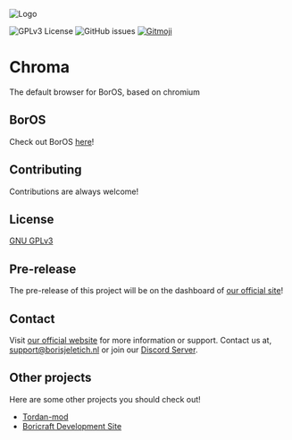 
![Logo](https://www.borisjeletich.nl/cdn/BorOS/BorOS.png)

![GPLv3 License](https://img.shields.io/badge/License-GPL%20v3-yellow.svg)
![GitHub issues](https://img.shields.io/github/issues/Boricraft-Developmont/BorOS)
<a href="https://gitmoji.dev">
  <img src="https://img.shields.io/badge/gitmoji-%20😜%20😍-FFDD67.svg?style=flat-square" alt="Gitmoji">
</a>
# Chroma

The default browser for BorOS, based on chromium


## BorOS

Check out BorOS [here](https://github.com/Boricraft-Developmont/BorOS)!
## Contributing

Contributions are always welcome!



## License

[GNU GPLv3](https://choosealicense.com/licenses/gpl-3.0/#)


## Pre-release

The pre-release of this project will be on the dashboard of [our official site](https://github.com/Boricraft-Developmont/BorOS)!
## Contact

Visit [our official website](https://borisjeletich.nl/) for more information or support.
Contact us at, support@borisjeletich.nl or join our [Discord Server](https://discord.gg/7QUxbsSJsN).
## Other projects

Here are some other projects you should check out!

- [Tordan-mod](https://github.com/Boricraft-Developmont/tordan-mod)
- [Boricraft Development Site](https://github.com/Boricraft-Developmont/BoricraftDevelopmentSite)
